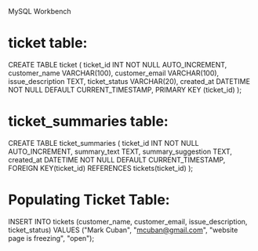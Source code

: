 MySQL Workbench

ticket table:
==============
CREATE TABLE ticket (
ticket_id INT NOT NULL AUTO_INCREMENT,
customer_name VARCHAR(100),
customer_email VARCHAR(100),
issue_description TEXT,
ticket_status VARCHAR(20),
created_at DATETIME NOT NULL DEFAULT CURRENT_TIMESTAMP,
PRIMARY KEY (ticket_id)
);

ticket_summaries table:
==============
CREATE TABLE ticket_summaries (
ticket_id INT NOT NULL AUTO_INCREMENT,
summary_text TEXT,
summary_suggestion TEXT,
created_at DATETIME NOT NULL DEFAULT CURRENT_TIMESTAMP,
FOREIGN KEY(ticket_id) REFERENCES tickets(ticket_id)
);

Populating Ticket Table:
============== 
INSERT INTO tickets (customer_name, customer_email, issue_description, ticket_status)
VALUES ("Mark Cuban", "mcuban@gmail.com", "website page is freezing", "open");